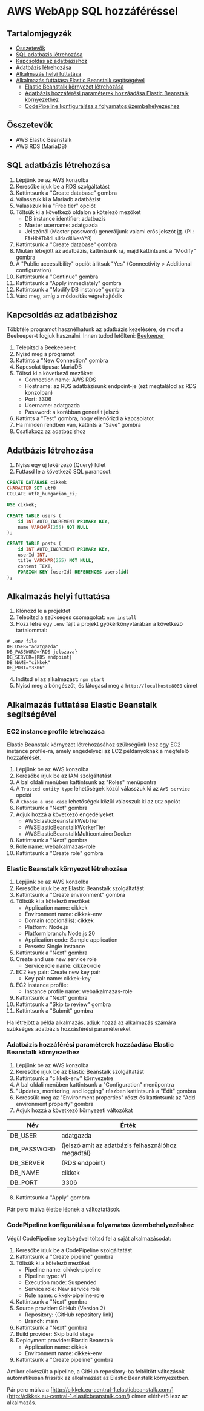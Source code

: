 # AWS WebApp SQL hozzáféréssel

## Tartalomjegyzék

- [Összetevők](#Összetevők)
- [SQL adatbázis létrehozása](#SQL-adatbázis-létrehozása)
- [Kapcsoldás az adatbázishoz](#Kapcsoldás-az-adatbázishoz)
- [Adatbázis létrehozása](#Adatbázis-létrehozása)
- [Alkalmazás helyi futtatása](#Alkalmazás-helyi-futtatása)
- [Alkalmazás futtatása Elastic Beanstalk segítségével](#Alkalmazás-futtatása-Elastic-Beanstalk-segítségével)
  - [Elastic Beanstalk környezet létrehozása](#Elastic-Beanstalk-környezet-létrehozása)
  - [Adatbázis hozzáférési paraméterek hozzáadása Elastic Beanstalk környezethez](#Adatbázis-hozzáférési-paraméterek-hozzáadása-Elastic-Beanstalk-környezethez)
  - [CodePipeline konfigurálása a folyamatos üzembehelyezéshez](#CodePipeline-konfigurálása-a-folyamatos-üzembehelyezéshez)
  

## Összetevők

- AWS Elastic Beanstalk
- AWS RDS (MariaDB)

## SQL adatbázis létrehozása

1. Lépjünk be az AWS konzolba
2. Keresőbe írjuk be a RDS szolgáltatást
3. Kattintsunk a "Create database" gombra
4. Válasszuk ki a Mariadb adatbázist
5. Válasszuk ki a "Free tier" opciót
6. Töltsük ki a következő oldalon a kötelező mezőket
   - DB instance identifier: adatbazis
   - Master username: adatgazda
   - Jelszónál (Master password) generáljunk valami erős jelszót [itt](https://delinea.com/resources/password-generator-it-tool). (Pl.: `FA+Hb#Tb8dLsUdac8UVesY*8`)
7. Kattintsunk a "Create database" gombra
8. Miután létrejött az adatbázis, kattintsunk rá, majd kattintsunk a "Modify" gombra
9. A "Public accessibility" opciót állítsuk "Yes" (Connectivity > Additional configuration)
10. Kattintsunk a "Continue" gombra
11. Kattintsunk a "Apply immediately" gombra
12. Kattintsunk a "Modify DB instance" gombra
13. Várd meg, amíg a módosítás végrehajtódik

## Kapcsoldás az adatbázishoz

Többféle programot hasznélhatunk az adatbázis kezelésére, de most a Beekeeper-t fogjuk használni. Innen tudod letölteni: [Beekeeper](https://www.beekeeperstudio.io/)

1. Telepítsd a Beekeeper-t
2. Nyisd meg a programot
3. Kattints a "New Connection" gombra
4. Kapcsolat típusa: MariaDB
5. Töltsd ki a következő mezőket:
   - Connection name: AWS RDS
   - Hostname: az RDS adatbázisunk endpoint-je (ezt megtalálod az RDS konzolban)
   - Port: 3306
   - Username: adatgazda
   - Password: a korábban generált jelszó
6. Kattints a "Test" gombra, hogy ellenőrizd a kapcsolatot
7. Ha minden rendben van, kattints a "Save" gombra
8. Csatlakozz az adatbázishoz

## Adatbázis létrehozása

1. Nyiss egy új lekérzező (Query) fület
2. Futtasd le a következő SQL parancsot:

```sql
CREATE DATABASE cikkek
CHARACTER SET utf8
COLLATE utf8_hungarian_ci;

USE cikkek;

CREATE TABLE users (
    id INT AUTO_INCREMENT PRIMARY KEY,
    name VARCHAR(255) NOT NULL
);

CREATE TABLE posts (
    id INT AUTO_INCREMENT PRIMARY KEY,
    userId INT,
    title VARCHAR(255) NOT NULL,
    content TEXT,
    FOREIGN KEY (userId) REFERENCES users(id)
);
```

## Alkalmazás helyi futtatása

1. Klónozd le a projektet
2. Telepítsd a szükséges csomagokat: `npm install`
3. Hozz létre egy `.env` fájlt a projekt gyökérkönyvtárában a következő tartalommal:

```
# .env file
DB_USER="adatgazda"
DB_PASSWORD={RDS jelszava}
DB_SERVER={RDS endpoint}
DB_NAME="cikkek"
DB_PORT="3306"
```

4. Indítsd el az alkalmazást: `npm start`
5. Nyisd meg a böngészőt, és látogasd meg a `http://localhost:8080` címet

## Alkalmazás futtatása Elastic Beanstalk segítségével

### EC2 instance profile létrehozása

Elastic Beanstalk környezet létrehozásához szükségünk lesz egy EC2 instance profile-ra, amely engedélyezi az EC2 példányoknak a megfelelő hozzáférését.

1. Lépjünk be az AWS konzolba
2. Keresőbe írjuk be az IAM szolgáltatást
3. A bal oldali menüben kattintsunk az "Roles" menüpontra
4. A `Trusted entity type` lehetőségek közül válasszuk ki az `AWS service` opciót
5. A `Choose a use case` lehetőségek közül válasszuk ki az `EC2` opciót
6. Kattintsunk a "Next" gombra
7. Adjuk hozzá a következő engedélyeket:
   - AWSElasticBeanstalkWebTier
   - AWSElasticBeanstalkWorkerTier
   - AWSElasticBeanstalkMulticontainerDocker
8. Kattintsunk a "Next" gombra
9. Role name: webalkalmazas-role
10. Kattintsunk a "Create role" gombra

### Elastic Beanstalk környezet létrehozása

1. Lépjünk be az AWS konzolba
2. Keresőbe írjuk be az Elastic Beanstalk szolgáltatást
3. Kattintsunk a "Create environment" gombra
4. Töltsük ki a kötelező mezőket
   - Application name: cikkek
   - Environment name: cikkek-env
   - Domain (opcionális): cikkek
   - Platform: Node.js
   - Platform branch: Node.js 20
   - Application code: Sample application
   - Presets: Single instance
5. Kattintsunk a "Next" gombra
6. Create and use new service role
   - Service role name: cikkek-role
7. EC2 key pair: Create new key pair
   - Key pair name: cikkek-key
8. EC2 instance profile: 
   - Instance profile name: webalkalmazas-role
9. Kattintsunk a "Next" gombra
10. Kattintsunk a "Skip to review" gombra
11. Kattintsunk a "Submit" gombra

Ha létrejött a példa alkalmazás, adjuk hozzá az alkalmazás számára szükséges adatbázis hozzásférési paramétereket

### Adatbázis hozzáférési paraméterek hozzáadása Elastic Beanstalk környezethez

1. Lépjünk be az AWS konzolba
2. Keresőbe írjuk be az Elastic Beanstalk szolgáltatást
3. Kattintsunk a "cikkek-env" környezetre
4. A bal oldali menüben kattintsunk a "Configuration" menüpontra
5. "Updates, monitoring, and logging" részben kattintsunk a "Edit" gombra
6. Keressük meg az "Environment properties" részt és kattintsunk az "Add environment property" gombra
7. Adjuk hozzá a következő környezeti változókat

| Név         | Érték                                              |
| ----------- | -------------------------------------------------- |
| DB_USER     | adatgazda                                          |
| DB_PASSWORD | {jelszó amit az adatbázis felhasználóhoz megadtál} |
| DB_SERVER   | {RDS endpoint}                                     |
| DB_NAME     | cikkek                                             |
| DB_PORT     | 3306                                               |

8. Kattintsunk a "Apply" gombra

Pár perc múlva életbe lépnek a változtatások.

### CodePipeline konfigurálása a folyamatos üzembehelyezéshez

Végül CodePipeline segítségével töltsd fel a saját alkalmazásodat:

1. Keresőbe írjuk be a CodePipeline szolgáltatást
2. Kattintsunk a "Create pipeline" gombra
3. Töltsük ki a kötelező mezőket
   - Pipeline name: cikkek-pipeline
   - Pipeline type: V1
   - Execution mode: Suspended
   - Service role: New service role
   - Role name: cikkek-pipeline-role
4. Kattintsunk a "Next" gombra
5. Source provider: GitHub (Version 2)
   - Repository: {GitHub repository link}
   - Branch: main
6. Kattintsunk a "Next" gombra
7. Build provider: Skip build stage
8. Deployment provider: Elastic Beanstalk
   - Application name: cikkek
   - Environment name: cikkek-env
9. Kattintsunk a "Create pipeline" gombra

Amikor elkészült a pipeline, a GitHub repository-ba feltöltött változások automatikusan frissítik az alkalmazást az Elastic Beanstalk környezetben.

Pár perc múlva a [http://cikkek.eu-central-1.elasticbeanstalk.com/](http://cikkek.eu-central-1.elasticbeanstalk.com/) címen elérhető lesz az alkalmazás.
